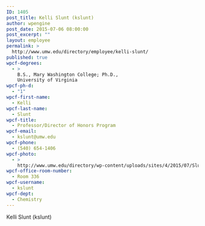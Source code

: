 ```yaml
---
ID: 1405
post_title: Kelli Slunt (kslunt)
author: wpengine
post_date: 2015-07-06 08:00:00
post_excerpt: ""
layout: employee
permalink: >
  http://www.umw.edu/directory/employee/kelli-slunt/
published: true
wpcf-degrees:
  - >
    B.S., Mary Washington College; Ph.D.,
    University of Virginia
wpcf-ph-d:
  - "1"
wpcf-first-name:
  - Kelli
wpcf-last-name:
  - Slunt
wpcf-title:
  - Professor/Director of Honors Program
wpcf-email:
  - kslunt@umw.edu
wpcf-phone:
  - (540) 654-1406
wpcf-photo:
  - >
    http://www.umw.edu/directory/wp-content/uploads/sites/4/2015/07/Slunt_Kelli_33.jpg
wpcf-office-room-number:
  - Room 336
wpcf-username:
  - kslunt
wpcf-dept:
  - Chemistry
---
```

Kelli Slunt (kslunt)